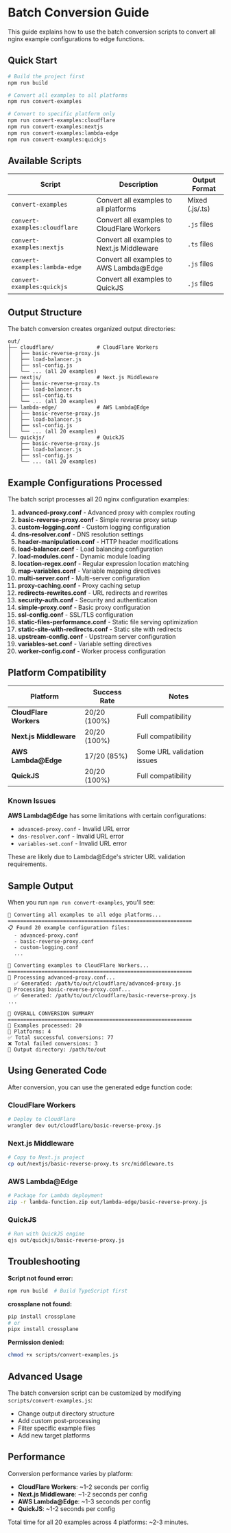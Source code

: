 # Batch Conversion Guide

This guide explains how to use the batch conversion scripts to convert all nginx example configurations to edge functions.

## Quick Start

```bash
# Build the project first
npm run build

# Convert all examples to all platforms
npm run convert-examples

# Convert to specific platform only
npm run convert-examples:cloudflare
npm run convert-examples:nextjs
npm run convert-examples:lambda-edge
npm run convert-examples:quickjs
```

## Available Scripts

| Script | Description | Output Format |
|--------|-------------|---------------|
| `convert-examples` | Convert all examples to all platforms | Mixed (.js/.ts) |
| `convert-examples:cloudflare` | Convert all examples to CloudFlare Workers | `.js` files |
| `convert-examples:nextjs` | Convert all examples to Next.js Middleware | `.ts` files |
| `convert-examples:lambda-edge` | Convert all examples to AWS Lambda@Edge | `.js` files |
| `convert-examples:quickjs` | Convert all examples to QuickJS | `.js` files |

## Output Structure

The batch conversion creates organized output directories:

```
out/
├── cloudflare/              # CloudFlare Workers
│   ├── basic-reverse-proxy.js
│   ├── load-balancer.js
│   ├── ssl-config.js
│   └── ... (all 20 examples)
├── nextjs/                  # Next.js Middleware
│   ├── basic-reverse-proxy.ts
│   ├── load-balancer.ts
│   ├── ssl-config.ts
│   └── ... (all 20 examples)
├── lambda-edge/             # AWS Lambda@Edge
│   ├── basic-reverse-proxy.js
│   ├── load-balancer.js
│   ├── ssl-config.js
│   └── ... (all 20 examples)
└── quickjs/                 # QuickJS
    ├── basic-reverse-proxy.js
    ├── load-balancer.js
    ├── ssl-config.js
    └── ... (all 20 examples)
```

## Example Configurations Processed

The batch script processes all 20 nginx configuration examples:

1. **advanced-proxy.conf** - Advanced proxy with complex routing
2. **basic-reverse-proxy.conf** - Simple reverse proxy setup
3. **custom-logging.conf** - Custom logging configuration
4. **dns-resolver.conf** - DNS resolution settings
5. **header-manipulation.conf** - HTTP header modifications
6. **load-balancer.conf** - Load balancing configuration
7. **load-modules.conf** - Dynamic module loading
8. **location-regex.conf** - Regular expression location matching
9. **map-variables.conf** - Variable mapping directives
10. **multi-server.conf** - Multi-server configuration
11. **proxy-caching.conf** - Proxy caching setup
12. **redirects-rewrites.conf** - URL redirects and rewrites
13. **security-auth.conf** - Security and authentication
14. **simple-proxy.conf** - Basic proxy configuration
15. **ssl-config.conf** - SSL/TLS configuration
16. **static-files-performance.conf** - Static file serving optimization
17. **static-site-with-redirects.conf** - Static site with redirects
18. **upstream-config.conf** - Upstream server configuration
19. **variables-set.conf** - Variable setting directives
20. **worker-config.conf** - Worker process configuration

## Platform Compatibility

| Platform | Success Rate | Notes |
|----------|-------------|-------|
| **CloudFlare Workers** | 20/20 (100%) | Full compatibility |
| **Next.js Middleware** | 20/20 (100%) | Full compatibility |
| **AWS Lambda@Edge** | 17/20 (85%) | Some URL validation issues |
| **QuickJS** | 20/20 (100%) | Full compatibility |

### Known Issues

**AWS Lambda@Edge** has some limitations with certain configurations:
- `advanced-proxy.conf` - Invalid URL error
- `dns-resolver.conf` - Invalid URL error  
- `variables-set.conf` - Invalid URL error

These are likely due to Lambda@Edge's stricter URL validation requirements.

## Sample Output

When you run `npm run convert-examples`, you'll see:

```
🌟 Converting all examples to all edge platforms...
============================================================
📋 Found 20 example configuration files:
  - advanced-proxy.conf
  - basic-reverse-proxy.conf
  - custom-logging.conf
  ...

🚀 Converting examples to CloudFlare Workers...
============================================================
📄 Processing advanced-proxy.conf...
  ✅ Generated: /path/to/out/cloudflare/advanced-proxy.js
📄 Processing basic-reverse-proxy.conf...
  ✅ Generated: /path/to/out/cloudflare/basic-reverse-proxy.js
...

🎯 OVERALL CONVERSION SUMMARY
============================================================
📄 Examples processed: 20
🚀 Platforms: 4
✅ Total successful conversions: 77
❌ Total failed conversions: 3
📁 Output directory: /path/to/out
```

## Using Generated Code

After conversion, you can use the generated edge function code:

### CloudFlare Workers
```bash
# Deploy to CloudFlare
wrangler dev out/cloudflare/basic-reverse-proxy.js
```

### Next.js Middleware
```bash
# Copy to Next.js project
cp out/nextjs/basic-reverse-proxy.ts src/middleware.ts
```

### AWS Lambda@Edge
```bash
# Package for Lambda deployment
zip -r lambda-function.zip out/lambda-edge/basic-reverse-proxy.js
```

### QuickJS
```bash
# Run with QuickJS engine
qjs out/quickjs/basic-reverse-proxy.js
```

## Troubleshooting

**Script not found error:**
```bash
npm run build  # Build TypeScript first
```

**crossplane not found:**
```bash
pip install crossplane
# or
pipx install crossplane
```

**Permission denied:**
```bash
chmod +x scripts/convert-examples.js
```

## Advanced Usage

The batch conversion script can be customized by modifying `scripts/convert-examples.js`:

- Change output directory structure
- Add custom post-processing
- Filter specific example files
- Add new target platforms

## Performance

Conversion performance varies by platform:
- **CloudFlare Workers**: ~1-2 seconds per config
- **Next.js Middleware**: ~1-2 seconds per config  
- **AWS Lambda@Edge**: ~1-3 seconds per config
- **QuickJS**: ~1-2 seconds per config

Total time for all 20 examples across 4 platforms: ~2-3 minutes.

